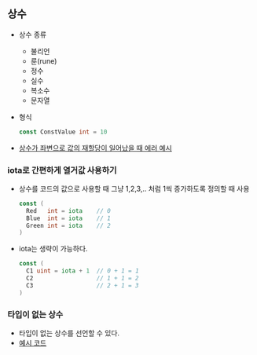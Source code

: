 ## 상수
- 상수 종류
  - 불리언
  - 룬(rune)
  - 정수
  - 실수
  - 복소수
  - 문자열

- 형식
  ```Go
  const ConstValue int = 10
  ```

- [상수가 좌변으로 값의 재할당이 일어났을 때 에러 예시](contant_error.go)

### iota로 간편하게 열거값 사용하기
- 상수를 코드의 값으로 사용할 때 그냥 1,2,3,.. 처럼 1씩 증가하도록 정의할 때 사용
  ```Go
  const (
    Red   int = iota    // 0
    Blue  int = iota    // 1
    Green int = iota    // 2
  )
  ```
- iota는 생략이 가능하다.
  ```Go
  const (
    C1 uint = iota + 1  // 0 + 1 = 1
    C2                  // 1 + 1 = 2
    C3                  // 2 + 1 = 3
  )
  ```

### 타입이 없는 상수
- 타입이 없는 상수를 선언할 수 있다.
- [예시 코드](notype_constant.go)